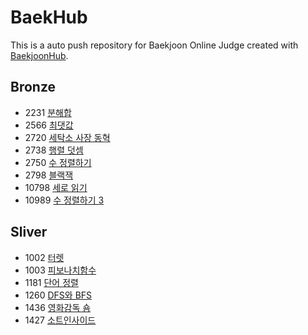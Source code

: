 # BaekHub
This is a auto push repository for Baekjoon Online Judge created with [BaekjoonHub](https://github.com/BaekjoonHub/BaekjoonHub).
## Bronze
* 2231 [분해합](https://github.com/P-C-Space/BaekHub/tree/main/%EB%B0%B1%EC%A4%80/Unrated/2231.%E2%80%85%EB%B6%84%ED%95%B4%ED%95%A9)
* 2566 [최댓값](https://github.com/P-C-Space/BaekHub/tree/main/%EB%B0%B1%EC%A4%80/Unrated/2566.%E2%80%85%EC%B5%9C%EB%8C%93%EA%B0%92)
* 2720 [세탁소 사장 동혁](https://github.com/P-C-Space/BaekHub/tree/main/%EB%B0%B1%EC%A4%80/Unrated/2720.%E2%80%85%EC%84%B8%ED%83%81%EC%86%8C%E2%80%85%EC%82%AC%EC%9E%A5%E2%80%85%EB%8F%99%ED%98%81)
* 2738 [행렬 덧셈](https://github.com/P-C-Space/BaekHub/tree/main/%EB%B0%B1%EC%A4%80/Bronze/2738.%E2%80%85%ED%96%89%EB%A0%AC%E2%80%85%EB%8D%A7%EC%85%88)
* 2750 [수 정렬하기](https://github.com/P-C-Space/BaekHub/tree/main/%EB%B0%B1%EC%A4%80/Bronze/2750.%E2%80%85%EC%88%98%E2%80%85%EC%A0%95%EB%A0%AC%ED%95%98%EA%B8%B0)
* 2798 [블랙잭](https://github.com/P-C-Space/BaekHub/tree/main/%EB%B0%B1%EC%A4%80/Unrated/2798.%E2%80%85%EB%B8%94%EB%9E%99%EC%9E%AD)
* 10798 [세로 읽기](https://github.com/P-C-Space/BaekHub/tree/main/%EB%B0%B1%EC%A4%80/Unrated/10798.%E2%80%85%EC%84%B8%EB%A1%9C%EC%9D%BD%EA%B8%B0)
* 10989 [수 정렬하기 3](https://github.com/P-C-Space/BaekHub/tree/main/%EB%B0%B1%EC%A4%80/Bronze/10989.%E2%80%85%EC%88%98%E2%80%85%EC%A0%95%EB%A0%AC%ED%95%98%EA%B8%B0%E2%80%853)
## Sliver
* 1002 [터렛](https://github.com/P-C-Space/BaekHub/tree/main/%EB%B0%B1%EC%A4%80/Silver/1002.%E2%80%85%ED%84%B0%EB%A0%9B)
* 1003 [피보나치함수](https://github.com/P-C-Space/BaekHub/tree/main/%EB%B0%B1%EC%A4%80/Silver/1003.%E2%80%85%ED%94%BC%EB%B3%B4%EB%82%98%EC%B9%98%E2%80%85%ED%95%A8%EC%88%98)
* 1181 [단어 정렬](https://github.com/P-C-Space/BaekHub/tree/main/%EB%B0%B1%EC%A4%80/Silver/1181.%E2%80%85%EB%8B%A8%EC%96%B4%E2%80%85%EC%A0%95%EB%A0%AC)
* 1260 [DFS와 BFS](https://github.com/P-C-Space/BaekHub/tree/main/%EB%B0%B1%EC%A4%80/Silver/1260.%E2%80%85DFS%EC%99%80%E2%80%85BFS)
* 1436 [영화감독 숌](https://github.com/P-C-Space/BaekHub/tree/main/%EB%B0%B1%EC%A4%80/Unrated/1436.%E2%80%85%EC%98%81%ED%99%94%EA%B0%90%EB%8F%85%E2%80%85%EC%88%8C)
* 1427 [소트인사이드](https://github.com/P-C-Space/BaekHub/tree/main/%EB%B0%B1%EC%A4%80/Silver/1427.%E2%80%85%EC%86%8C%ED%8A%B8%EC%9D%B8%EC%82%AC%EC%9D%B4%EB%93%9C)
